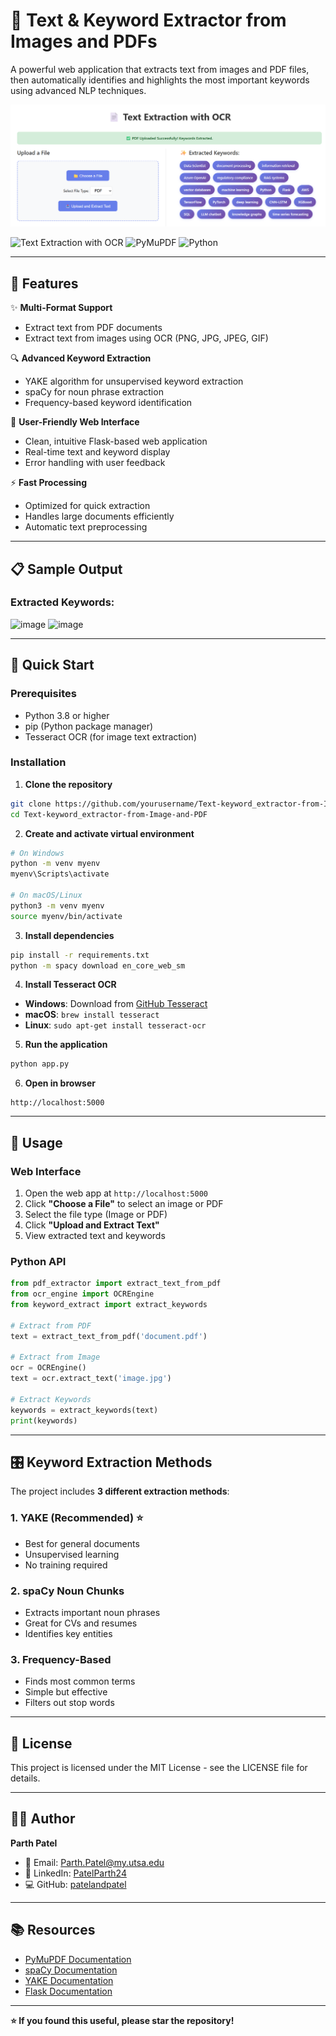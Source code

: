 # 📄 Text & Keyword Extractor from Images and PDFs

A powerful web application that extracts text from images and PDF files, then automatically identifies and highlights the most important keywords using advanced NLP techniques.

![Application Demo](./demo.png)

![Text Extraction with OCR](https://img.shields.io/badge/Flask-2.3.0-blue)
![PyMuPDF](https://img.shields.io/badge/PyMuPDF-1.23.0-brightgreen)
![Python](https://img.shields.io/badge/Python-3.8+-yellow)

---

## 🎯 Features

✨ **Multi-Format Support**
- Extract text from PDF documents
- Extract text from images using OCR (PNG, JPG, JPEG, GIF)

🔍 **Advanced Keyword Extraction**
- YAKE algorithm for unsupervised keyword extraction
- spaCy for noun phrase extraction
- Frequency-based keyword identification

🎨 **User-Friendly Web Interface**
- Clean, intuitive Flask-based web application
- Real-time text and keyword display
- Error handling with user feedback

⚡ **Fast Processing**
- Optimized for quick extraction
- Handles large documents efficiently
- Automatic text preprocessing

---

## 📋 Sample Output

### Extracted Keywords:
<img width="716" height="373" alt="image" src="https://github.com/user-attachments/assets/28278faf-6511-4471-b218-e966e93b4369" />
<img width="705" height="190" alt="image" src="https://github.com/user-attachments/assets/22604dc3-c745-4040-8946-70e28d423d85" />


</div>

---

## 🚀 Quick Start

### Prerequisites
- Python 3.8 or higher
- pip (Python package manager)
- Tesseract OCR (for image text extraction)

### Installation

1. **Clone the repository**
```bash
git clone https://github.com/yourusername/Text-keyword_extractor-from-Image-and-PDF.git
cd Text-keyword_extractor-from-Image-and-PDF
```

2. **Create and activate virtual environment**
```bash
# On Windows
python -m venv myenv
myenv\Scripts\activate

# On macOS/Linux
python3 -m venv myenv
source myenv/bin/activate
```

3. **Install dependencies**
```bash
pip install -r requirements.txt
python -m spacy download en_core_web_sm
```

4. **Install Tesseract OCR**
- **Windows**: Download from [GitHub Tesseract](https://github.com/UB-Mannheim/tesseract/wiki)
- **macOS**: `brew install tesseract`
- **Linux**: `sudo apt-get install tesseract-ocr`

5. **Run the application**
```bash
python app.py
```

6. **Open in browser**
```
http://localhost:5000
```

---

## 🔧 Usage

### Web Interface
1. Open the web app at `http://localhost:5000`
2. Click **"Choose a File"** to select an image or PDF
3. Select the file type (Image or PDF)
4. Click **"Upload and Extract Text"**
5. View extracted text and keywords

### Python API

```python
from pdf_extractor import extract_text_from_pdf
from ocr_engine import OCREngine
from keyword_extract import extract_keywords

# Extract from PDF
text = extract_text_from_pdf('document.pdf')

# Extract from Image
ocr = OCREngine()
text = ocr.extract_text('image.jpg')

# Extract Keywords
keywords = extract_keywords(text)
print(keywords)
```

---

## 🎛️ Keyword Extraction Methods

The project includes **3 different extraction methods**:

### 1. **YAKE** (Recommended) ⭐
- Best for general documents
- Unsupervised learning
- No training required

### 2. **spaCy Noun Chunks**
- Extracts important noun phrases
- Great for CVs and resumes
- Identifies key entities

### 3. **Frequency-Based**
- Finds most common terms
- Simple but effective
- Filters out stop words

---

## 📄 License

This project is licensed under the MIT License - see the LICENSE file for details.

---

## 👨‍💻 Author

**Parth Patel**
- 📧 Email: Parth.Patel@my.utsa.edu
- 🔗 LinkedIn: [PatelParth24](https://linkedin.com)
- 💻 GitHub: [patelandpatel](https://github.com/patelandpatel)

---
## 📚 Resources

- [PyMuPDF Documentation](https://pymupdf.io/)
- [spaCy Documentation](https://spacy.io/)
- [YAKE Documentation](https://github.com/LIAAD/yake)
- [Flask Documentation](https://flask.palletsprojects.com/)

---

**⭐ If you found this useful, please star the repository!**
